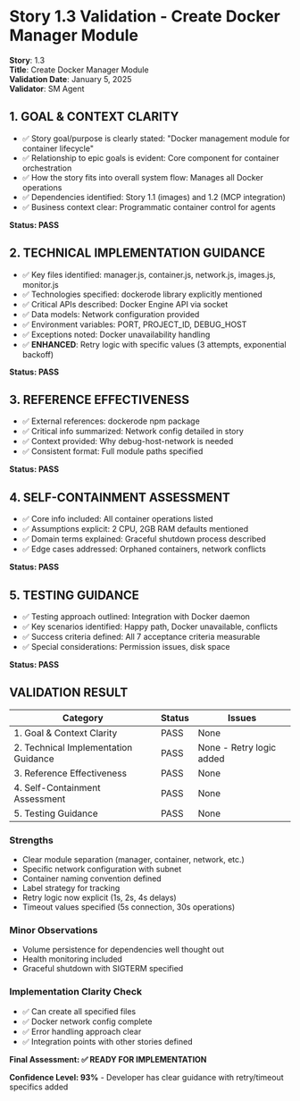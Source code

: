 # Story 1.3 Validation - Create Docker Manager Module

**Story**: 1.3  
**Title**: Create Docker Manager Module  
**Validation Date**: January 5, 2025  
**Validator**: SM Agent  

## 1. GOAL & CONTEXT CLARITY

- ✅ Story goal/purpose is clearly stated: "Docker management module for container lifecycle"
- ✅ Relationship to epic goals is evident: Core component for container orchestration
- ✅ How the story fits into overall system flow: Manages all Docker operations
- ✅ Dependencies identified: Story 1.1 (images) and 1.2 (MCP integration)
- ✅ Business context clear: Programmatic container control for agents

**Status: PASS**

## 2. TECHNICAL IMPLEMENTATION GUIDANCE

- ✅ Key files identified: manager.js, container.js, network.js, images.js, monitor.js
- ✅ Technologies specified: dockerode library explicitly mentioned
- ✅ Critical APIs described: Docker Engine API via socket
- ✅ Data models: Network configuration provided
- ✅ Environment variables: PORT, PROJECT_ID, DEBUG_HOST
- ✅ Exceptions noted: Docker unavailability handling
- ✅ **ENHANCED**: Retry logic with specific values (3 attempts, exponential backoff)

**Status: PASS**

## 3. REFERENCE EFFECTIVENESS

- ✅ External references: dockerode npm package
- ✅ Critical info summarized: Network config detailed in story
- ✅ Context provided: Why debug-host-network is needed
- ✅ Consistent format: Full module paths specified

**Status: PASS**

## 4. SELF-CONTAINMENT ASSESSMENT

- ✅ Core info included: All container operations listed
- ✅ Assumptions explicit: 2 CPU, 2GB RAM defaults mentioned
- ✅ Domain terms explained: Graceful shutdown process described
- ✅ Edge cases addressed: Orphaned containers, network conflicts

**Status: PASS**

## 5. TESTING GUIDANCE

- ✅ Testing approach outlined: Integration with Docker daemon
- ✅ Key scenarios identified: Happy path, Docker unavailable, conflicts
- ✅ Success criteria defined: All 7 acceptance criteria measurable
- ✅ Special considerations: Permission issues, disk space

**Status: PASS**

## VALIDATION RESULT

| Category | Status | Issues |
|----------|--------|--------|
| 1. Goal & Context Clarity | PASS | None |
| 2. Technical Implementation Guidance | PASS | None - Retry logic added |
| 3. Reference Effectiveness | PASS | None |
| 4. Self-Containment Assessment | PASS | None |
| 5. Testing Guidance | PASS | None |

### Strengths
- Clear module separation (manager, container, network, etc.)
- Specific network configuration with subnet
- Container naming convention defined
- Label strategy for tracking
- Retry logic now explicit (1s, 2s, 4s delays)
- Timeout values specified (5s connection, 30s operations)

### Minor Observations
- Volume persistence for dependencies well thought out
- Health monitoring included
- Graceful shutdown with SIGTERM specified

### Implementation Clarity Check
- ✅ Can create all specified files
- ✅ Docker network config complete
- ✅ Error handling approach clear
- ✅ Integration points with other stories defined

**Final Assessment: ✅ READY FOR IMPLEMENTATION**

**Confidence Level: 93%** - Developer has clear guidance with retry/timeout specifics added